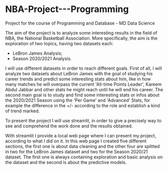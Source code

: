 # NBA-Project---Programming
Project for the course of Programming and Database - MD Data Science

The aim of the project is to analyze some interesting results in the field of NBA, the National Basketball Association. 
More specifically, the aim is the exploration of two topics, having two datasets each:
* LeBron James Analysis;
* Season 2020/2021 Analysis. 

I will use different datasets in order to reach different goals.
First of all, I will analyze two datasets about LeBron James with the goal of studying his career trends and predict some interesting stats about him, like in how many matches he will overpass the current 'All-time Points Leader', Kareem Abdul Jabbar and other stats he might reach until he will end his career.
The second main goal is to study and find some interesting stats or infos about the 2020/2021 Season using the 'Per Game' and 'Advanced' Stats, for example the difference  in the +/- according to the role and establish a kind of trend marked.

To present the project I will use streamlit, in order to give a precisely way to see and comprehend the work done and the results obtained. 

With streamlit I provide a local web page where I can present my project, according to what I did on it.
In this web page I created five different sections, the first one is about data cleaning and the other four are splitted in two for the LeBron James dataset and two for the Season 2020/21 dataset.
The first one is always containing exploration and basic analysis on the dataset and the second is about the predictive models.
